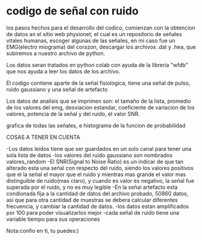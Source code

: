 # codigo de señal con ruido
los pasos hechos para el desarrollo del codico, comienzan con la obtencion de datos an el sitio web physionet; el cual es un repositorio de señales vitales humanas, escoger algunas de las señales, en mi caso fue un EMG(electro miograma) del corazon, descargar los archivos .dat y .hea, que subiremos a nuestro archivo de python.

Los datos seran tratados en python colab con ayuda de la libreria "wfdb" que nos ayuda a leer los datos de los archivo.

El codigo contiene aparte de la señal fisiologica, tiene una señal de pulso, ruido gaussiano y una señal de artefacto

Los datos de analisis que se imprimen son: el tamaño de la lista, promedio de los valores del emg, desviacion estandar, coeficiente de variacion de los valores, potencia de la señal y del ruido, el valor SNR.

grafica de todas las señales, e histograma de la funcion de probabilidad

 COSAS A TENER EN CUENTA

 -Los datos leidos tiene que ser guardados en un solo canal para tener una sola lista de datos
 -los valores del ruido gaussiano son nombrados valores_random
-El SNR(Signal to Noise Ratio) es un indicar de que tan alterado esta una señal con respecto del ruido, siendo los valores positivos que el la señal el mayor que el ruido y mientras mas grande el valor mas distinguible de ruido(mas claro), y cuando es valor es negativo, la señal fue superada por el ruido, y no es muy legible
-En la señal artefacto esta condionada fija a la cantidad de datos del archivo probado, 50860 datos, asi que para otra cantidad de muestras se debera calcular diferentes frecuencia, y cambiar la cantidad de datos.
-los datos estan amplificados por 100 para poder visualizarlos mejor
-cada señal de ruido tiene una variable tiempo para sus operaciones

Nota:confio en ti, tu puedes:)
